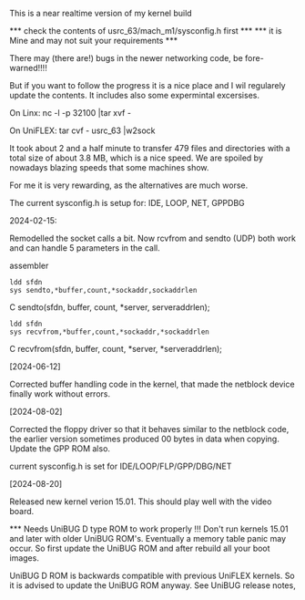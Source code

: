 
This is a near realtime version of my kernel build 

***  check the contents of usrc_63/mach_m1/sysconfig.h first ***
***  it is Mine and may not suit your requirements           ***


There may (there are!) bugs in the newer networking code, be fore-warned!!!!

But if you want to follow the progress it is a nice place and I wil regularely 
update the contents. It includes also some expermintal excersises.

On Linx:     nc -l  -p 32100 |tar xvf -

On UniFLEX:  tar cvf - usrc_63 |w2sock

It took about 2 and a half minute to transfer 479 files and directories with
a total size of about 3.8 MB, which is a nice speed. We are spoiled by nowadays
blazing speeds that some machines show.

For me it is very rewarding, as the alternatives are much worse.

The current sysconfig.h is setup for: IDE, LOOP, NET, GPPDBG

2024-02-15:

Remodelled the socket calls a bit. Now rcvfrom and sendto (UDP) both work and
can handle 5 parameters in the call.

assembler

    ldd sfdn
    sys sendto,*buffer,count,*sockaddr,sockaddrlen

C
    sendto(sfdn, buffer, count, *server, serveraddrlen);

    ldd sfdn
    sys recvfrom,*buffer,count,*sockaddr,*sockaddrlen

C
    recvfrom(sfdn, buffer, count, *server, *serveraddrlen);


[2024-06-12]

Corrected buffer handling code in the kernel, that made the netblock device finally
work without errors.


[2024-08-02]

Corrected the floppy driver so that it behaves similar to the netblock code, the 
earlier version sometimes produced 00 bytes in data when copying.
Update the GPP ROM also.

current sysconfig.h is set for IDE/LOOP/FLP/GPP/DBG/NET

[2024-08-20]

Released new kernel verion 15.01. This should play well with the video board.

***  Needs UniBUG D type ROM to work properly !!! Don't run kernels 15.01 and
later with older UniBUG ROM's. Eventually a memory table panic may occur. So first
update the UniBUG ROM and after rebuild all your boot images.

UniBUG D ROM is backwards compatible with previous UniFLEX kernels. So it is advised
to update the UniBUG ROM anyway. See UniBUG release notes,


